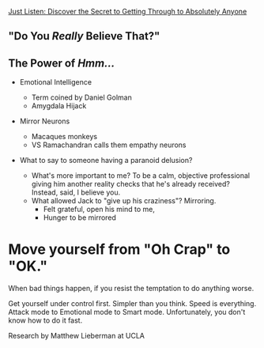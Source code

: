 [Just Listen: Discover the Secret to Getting Through to Absolutely Anyone](https://www.amazon.com/dp/B00TRF2LJW/)

## "Do You *Really* Believe That?"

## The Power of *Hmm...*





- Emotional Intelligence 
  - Term coined by Daniel Golman
  - Amygdala Hijack 

- Mirror Neurons
  - Macaques monkeys
  - VS Ramachandran calls them empathy neurons

- What to say to someone having a paranoid delusion?
  - What's more important to me? To be a calm, objective professional giving him another reality checks that he's already received?  Instead, said, I believe you.
  - What allowed Jack to "give up his craziness"? Mirroring.
    - Felt grateful, open his mind to me, 
    - Hunger to be mirrored


# Move yourself from "Oh Crap" to "OK."

When bad things happen, if you resist the temptation to do anything worse.

Get yourself under control first. Simpler than you think. Speed is everything. Attack mode to Emotional mode to Smart mode. Unfortunately, you don't know how to do it fast.

Research by Matthew Lieberman at UCLA 